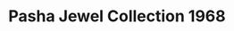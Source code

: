 ---
title: "Pasha Jewel Collection 1968"
url: /karachi/pasha-jewel-collection-1968/
shop: jewelry
---